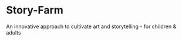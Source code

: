 Story-Farm
==========

An innovative approach to cultivate art and storytelling - for children &amp; adults
